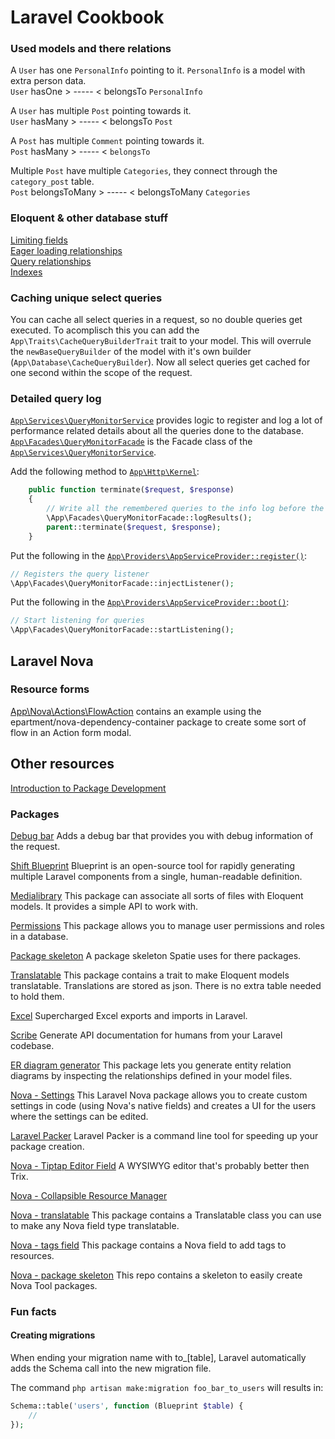 # Laravel Cookbook

### Used models and there relations
A ```User``` has one ```PersonalInfo``` pointing to it. ```PersonalInfo``` is a model with extra person data.   
```User``` hasOne > ----- < belongsTo ```PersonalInfo```   

A ```User``` has multiple ```Post``` pointing towards it.   
```User``` hasMany > ----- < belongsTo ```Post```   

A ```Post``` has multiple ```Comment``` pointing towards it.   
```Post``` hasMany > ----- < ```belongsTo```   

Multiple ```Post``` have multiple ```Categories```, they connect through the ```category_post``` table.    
```Post``` belongsToMany > ----- < belongsToMany ```Categories``` 

### Eloquent & other database stuff
[Limiting fields](https://github.com/jivanrij/laravel-cookbook/blob/main/app/Services/PostService.php#L20)    
[Eager loading relationships](https://github.com/jivanrij/laravel-cookbook/blob/main/app/Services/PostService.php#L27)    
[Query relationships](https://github.com/jivanrij/laravel-cookbook/blob/main/app/Services/PostService.php#L30)    
[Indexes](https://github.com/jivanrij/laravel-cookbook/blob/main/app/Http/Controllers/PostController.php#L10)


### Caching unique select queries

You can cache all select queries in a request, so no double queries get executed. To acomplisch this you can add the ```App\Traits\CacheQueryBuilderTrait``` trait to your model. This will overrule the ```newBaseQueryBuilder``` of the model with it's own builder (```App\Database\CacheQueryBuilder```).
Now all select queries get cached for one second within the scope of the request.

### Detailed query log

[```App\Services\QueryMonitorService```](https://github.com/jivanrij/laravel-cookbook/blob/main/app/Services/QueryMonitorService.php) provides logic to register and log a lot of performance related details about all the queries done to the database.    
[```App\Facades\QueryMonitorFacade```](https://github.com/jivanrij/laravel-cookbook/blob/main/app/Facades/QueryMonitorFacade.php) is the Facade class of the [```App\Services\QueryMonitorService```](https://github.com/jivanrij/laravel-cookbook/blob/main/app/Facades/QueryMonitorFacade.php). 


Add the following method to [```App\Http\Kernel```](https://github.com/jivanrij/laravel-cookbook/blob/main/app/Http/Kernel.php):
```php
    public function terminate($request, $response)
    {
        // Write all the remembered queries to the info log before the request exits.
        \App\Facades\QueryMonitorFacade::logResults();
        parent::terminate($request, $response);
    }
```


Put the following in the [```App\Providers\AppServiceProvider::register()```](https://github.com/jivanrij/laravel-cookbook/blob/main/app/Providers/AppServiceProvider.php#L17):
```php
// Registers the query listener
\App\Facades\QueryMonitorFacade::injectListener();
```

Put the following in the [```App\Providers\AppServiceProvider::boot()```](https://github.com/jivanrij/laravel-cookbook/blob/main/app/Providers/AppServiceProvider.php#L27):
```php
// Start listening for queries
\App\Facades\QueryMonitorFacade::startListening();
```

## Laravel Nova

### Resource forms
[App\Nova\Actions\FlowAction](https://github.com/jivanrij/laravel-cookbook/blob/main/app/Nova/Actions/FlowAction.php) contains an example using the epartment/nova-dependency-container package to create some sort of flow in an Action form modal.

## Other resources

[Introduction to Package Development](https://laravelpackage.com/)    

### Packages

[Debug bar](https://github.com/barryvdh/laravel-debugbar) Adds a debug bar that provides you with debug information of the request.

[Shift Blueprint](https://github.com/laravel-shift/blueprint) Blueprint is an open-source tool for rapidly generating multiple Laravel components from a single, human-readable definition.

[Medialibrary](https://github.com/spatie/laravel-medialibrary) This package can associate all sorts of files with Eloquent models. It provides a simple API to work with.

[Permissions](https://github.com/spatie/laravel-permission) This package allows you to manage user permissions and roles in a database.

[Package skeleton](https://github.com/spatie/package-skeleton-laravel) A package skeleton Spatie uses for there packages.

[Translatable](https://github.com/spatie/laravel-translatable) This package contains a trait to make Eloquent models translatable. Translations are stored as json. There is no extra table needed to hold them.

[Excel](https://laravel-excel.com/) Supercharged Excel exports and imports in Laravel.

[Scribe](https://github.com/knuckleswtf/scribe) Generate API documentation for humans from your Laravel codebase.

[ER diagram generator](https://github.com/beyondcode/laravel-er-diagram-generator) This package lets you generate entity relation diagrams by inspecting the relationships defined in your model files.

[Nova - Settings](https://github.com/optimistdigital/nova-settings) This Laravel Nova package allows you to create custom settings in code (using Nova's native fields) and creates a UI for the users where the settings can be edited.

[Laravel Packer](https://github.com/bitfumes/laravel-packer) Laravel Packer is a command line tool for speeding up your package creation.

[Nova - Tiptap Editor Field](https://github.com/manogi/nova-tiptap) A WYSIWYG editor that's probably better then Trix.

[Nova - Collapsible Resource Manager](https://github.com/dcasia/collapsible-resource-manager)

[Nova - translatable](https://github.com/spatie/nova-translatable) This package contains a Translatable class you can use to make any Nova field type translatable.

[Nova - tags field](https://github.com/spatie/nova-tags-field) This package contains a Nova field to add tags to resources.

[Nova - package skeleton](https://github.com/spatie/skeleton-nova-tool) This repo contains a skeleton to easily create Nova Tool packages.

### Fun facts

#### Creating migrations
When ending your migration name with to_[table], Laravel automatically adds the Schema call into the new migration file.

The command ```php artisan make:migration foo_bar_to_users``` will results in:
```php
Schema::table('users', function (Blueprint $table) {
    //
});
```


